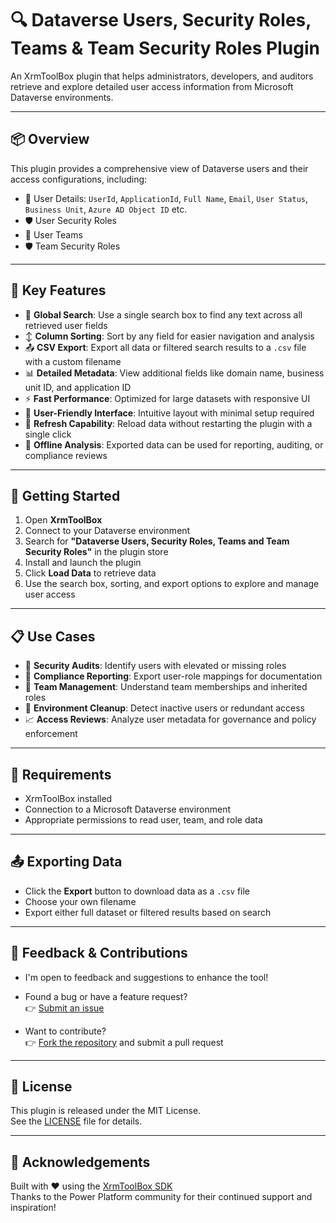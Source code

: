 # 🔍 Dataverse Users, Security Roles, Teams & Team Security Roles Plugin

An XrmToolBox plugin that helps administrators, developers, and auditors retrieve and explore detailed user access information from Microsoft Dataverse environments.

---

## 📦 Overview

This plugin provides a comprehensive view of Dataverse users and their access configurations, including:

- 👤 User Details: `UserId`, `ApplicationId`, `Full Name`, `Email`, `User Status`, `Business Unit`, `Azure AD Object ID` etc.
- 🛡️ User Security Roles
- 👥 User Teams
- 🛡️ Team Security Roles

---

## 🧰 Key Features

- 🔎 **Global Search**: Use a single search box to find any text across all retrieved user fields
- ↕️ **Column Sorting**: Sort by any field for easier navigation and analysis
- 📤 **CSV Export**: Export all data or filtered search results to a `.csv` file with a custom filename
- 📊 **Detailed Metadata**: View additional fields like domain name, business unit ID, and application ID
- ⚡ **Fast Performance**: Optimized for large datasets with responsive UI
- 🧭 **User-Friendly Interface**: Intuitive layout with minimal setup required
- 🔄 **Refresh Capability**: Reload data without restarting the plugin with a single click
- 📁 **Offline Analysis**: Exported data can be used for reporting, auditing, or compliance reviews

---

## 🚀 Getting Started

1. Open **XrmToolBox**
2. Connect to your Dataverse environment
3. Search for **"Dataverse Users, Security Roles, Teams and Team Security Roles"** in the plugin store
4. Install and launch the plugin
5. Click **Load Data** to retrieve data
6. Use the search box, sorting, and export options to explore and manage user access

---

## 📋 Use Cases

- 🔐 **Security Audits**: Identify users with elevated or missing roles
- 🧾 **Compliance Reporting**: Export user-role mappings for documentation
- 👥 **Team Management**: Understand team memberships and inherited roles
- 🧹 **Environment Cleanup**: Detect inactive users or redundant access
- 📈 **Access Reviews**: Analyze user metadata for governance and policy enforcement

---

## 📎 Requirements

- XrmToolBox installed
- Connection to a Microsoft Dataverse environment
- Appropriate permissions to read user, team, and role data

---

## 📤 Exporting Data

- Click the **Export** button to download data as a `.csv` file
- Choose your own filename
- Export either full dataset or filtered results based on search

---

## 💬 Feedback & Contributions

- I'm open to feedback and suggestions to enhance the tool!
- Found a bug or have a feature request?  
  👉 [Submit an issue](https://github.com/ArunPotti/DataverseUserSecurity/issues)

- Want to contribute?  
  👉 [Fork the repository](https://github.com/ArunPotti/DataverseUserSecurity) and submit a pull request

---

## 📄 License

This plugin is released under the MIT License.  
See the [LICENSE](LICENSE) file for details.

---

## 🙌 Acknowledgements

Built with ❤️ using the [XrmToolBox SDK](https://www.xrmtoolbox.com/)  
Thanks to the Power Platform community for their continued support and inspiration!
